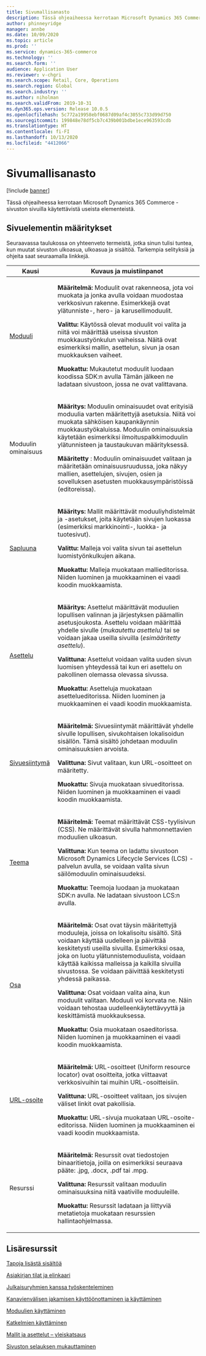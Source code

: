 ```yaml
---
title: Sivumallisanasto
description: Tässä ohjeaiheessa kerrotaan Microsoft Dynamics 365 Commerce -sivuston sivuilla käytettävistä useista elementeistä.
author: phinneyridge
manager: annbe
ms.date: 10/09/2020
ms.topic: article
ms.prod: ''
ms.service: dynamics-365-commerce
ms.technology: ''
ms.search.form: ''
audience: Application User
ms.reviewer: v-chgri
ms.search.scope: Retail, Core, Operations
ms.search.region: Global
ms.search.industry: ''
ms.author: niholman
ms.search.validFrom: 2019-10-31
ms.dyn365.ops.version: Release 10.0.5
ms.openlocfilehash: 5c772a19958ebf0687d09af4c3055c733d99d750
ms.sourcegitcommit: 199848e78df5cb7c439b001bdbe1ece963593cdb
ms.translationtype: HT
ms.contentlocale: fi-FI
ms.lasthandoff: 10/13/2020
ms.locfileid: "4412066"
---
```

# <a name="page-model-glossary"></a>Sivumallisanasto


[!include [banner](includes/banner.md)]

Tässä ohjeaiheessa kerrotaan Microsoft Dynamics 365 Commerce -sivuston sivuilla käytettävistä useista elementeistä.

## <a name="page-element-definitions"></a>Sivuelementin määritykset

Seuraavassa taulukossa on yhteenveto termeistä, jotka sinun tulisi tuntea, kun muutat sivuston ulkoasua, ulkoasua ja sisältöä. Tarkempia selityksiä ja ohjeita saat seuraamalla linkkejä.

| Kausi | Kuvaus ja muistiinpanot |
|------|-----------------------|
| [Moduuli](work-with-modules.md) | <p>**Määritelmä:** Moduulit ovat rakenneosa, jota voi muokata ja jonka avulla voidaan muodostaa verkkosivun rakenne. Esimerkkejä ovat ylätunniste-, hero- ja karusellimoduulit.</p><p>**Valittu:** Käytössä olevat moduulit voi valita ja niitä voi määrittää useissa sivuston muokkaustyönkulun vaiheissa. Näitä ovat esimerkiksi mallin, asettelun, sivun ja osan muokkauksen vaiheet.</p><p>**Muokattu:** Mukautetut moduulit luodaan koodissa SDK:n avulla Tämän jälkeen ne ladataan sivustoon, jossa ne ovat valittavana.</p> |
| Moduulin ominaisuus | <p>**Määritys:** Moduulin ominaisuudet ovat erityisiä moduulia varten määritettyjä asetuksia. Niitä voi muokata sähköisen kaupankäynnin muokkaustyökaluissa. Moduulin ominaisuuksia käytetään esimerkiksi ilmoituspalkkimoduulin ylätunnisteen ja taustaukuvan määrityksessä.</p><p>**Määritetty** : Moduulin ominaisuudet valitaan ja määritetään ominaisuusruudussa, joka näkyy mallien, asettelujen, sivujen, osien ja sovelluksen asetusten muokkausympäristöissä (editoreissa).</p> |
| [Sapluuna](templates-layouts-overview.md) | <p>**Määritys:** Mallit määrittävät moduuliyhdistelmät ja -asetukset, joita käytetään sivujen luokassa (esimerkiksi markkinointi-, luokka- ja tuotesivut).</p><p>**Valittu:** Malleja voi valita sivun tai asettelun luomistyönkulkujen aikana.</p><p>**Muokattu:** Malleja muokataan mallieditorissa. Niiden luominen ja muokkaaminen ei vaadi koodin muokkaamista.</p> |
| [Asettelu](templates-layouts-overview.md) | <p>**Määritys:** Asettelut määrittävät moduulien lopullisen valinnan ja järjestyksen päämallin asetusjoukosta. Asettelu voidaan määrittää yhdelle sivulle (*mukautettu asettelu)* tai se voidaan jakaa useilla sivuilla (*esimääritetty asettelu*).</p><p>**Valittuna:** Asettelut voidaan valita uuden sivun luomisen yhteydessä tai kun eri asettelu on pakollinen olemassa olevassa sivussa.</p><p>**Muokattu:** Asetteluja muokataan asettelueditorissa. Niiden luominen ja muokkaaminen ei vaadi koodin muokkaamista.</p> |
| [Sivuesiintymä](modify-existing-page.md) | <p>**Määritelmä:** Sivuesiintymät määrittävät yhdelle sivulle lopullisen, sivukohtaisen lokalisoidun sisällön. Tämä sisältö johdetaan moduulin ominaisuuksien arvoista.</p><p>**Valittuna:** Sivut valitaan, kun URL-osoitteet on määritetty.</p><p>**Muokattu:** Sivuja muokataan sivueditorissa. Niiden luominen ja muokkaaminen ei vaadi koodin muokkaamista.</p> |
| [Teema](select-site-theme.md) | <p>**Määritelmä:** Teemat määrittävät CSS-tyylisivun (CSS). Ne määrittävät sivulla hahmonnettavien moduulien ulkoasun.</p><p>**Valittuna:** Kun teema on ladattu sivustoon Microsoft Dynamics Lifecycle Services (LCS) -palvelun avulla, se voidaan valita sivun säilömoduulin ominaisuudeksi.</p><p>**Muokattu:** Teemoja luodaan ja muokataan SDK:n avulla. Ne ladataan sivustoon LCS:n avulla.</p> |
| [Osa](work-with-fragments.md) | <p>**Määritelmä:** Osat ovat täysin määritettyjä moduuleja, joissa on lokalisoitu sisältö. Sitä voidaan käyttää uudelleen ja päivittää keskitetysti useilla sivuilla. Esimerkiksi osaa, joka on luotu ylätunnistemoduulista, voidaan käyttää kaikissa malleissa ja kaikilla sivuilla sivustossa. Se voidaan päivittää keskitetysti yhdessä paikassa.</p><p>**Valittuna:** Osat voidaan valita aina, kun moduulit valitaan. Moduuli voi korvata ne. Näin voidaan tehostaa uudelleenkäytettävyyttä ja keskittämistä muokkauksessa.</p><p>**Muokattu:** Osia muokataan osaeditorissa. Niiden luominen ja muokkaaminen ei vaadi koodin muokkaamista.</p> |
| [URL-osoite](create-page-URL.md) | <p>**Määritelmä:** URL-osoitteet (Uniform resource locator) ovat osoitteita, jotka viittaavat verkkosivuihin tai muihin URL-osoitteisiin.</p><p>**Valittuna:** URL-osoitteet valitaan, jos sivujen väliset linkit ovat pakollisia.</p><p>**Muokattu:** URL-sivuja muokataan URL-osoite-editorissa. Niiden luominen ja muokkaaminen ei vaadi koodin muokkaamista.</p> |
| Resurssi | <p>**Määritelmä:** Resurssit ovat tiedostojen binaaritietoja, joilla on esimerkiksi seuraava pääte: .jpg, .docx, .pdf tai .mpg.</p><p>**Valittuna:** Resurssit valitaan moduulin ominaisuuksina niitä vaativille moduuleille.</p><p>**Muokattu:** Resurssit ladataan ja liittyviä metatietoja muokataan resurssien hallintaohjelmassa.</p> |

## <a name="additional-resources"></a>Lisäresurssit

[Tapoja lisästä sisältöä](add-manage-content.md)

[Asiakirjan tilat ja elinkaari](document-states-overview.md)

[Julkaisuryhmien kanssa työskenteleminen](publish-groups.md)

[Kanavienvälisen jakamisen käyttöönottaminen ja käyttäminen](cross-channel-sharing.md)

[Moduulien käyttäminen](work-with-modules.md)

[Katkelmien käyttäminen](work-with-fragments.md)

[Mallit ja asettelut – yleiskatsaus](templates-layouts-overview.md)

[Sivuston selauksen mukauttaminen](customize-site-navigation.md)

